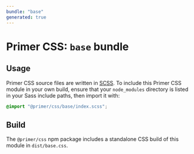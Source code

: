 ```yaml
---
bundle: "base"
generated: true
---
```


# Primer CSS: `base` bundle

## Usage

Primer CSS source files are written in [SCSS]. To include this Primer CSS module in your own build, ensure that your `node_modules` directory is listed in your Sass include paths, then import it with:

```scss
@import "@primer/css/base/index.scss";
```

## Build

The `@primer/css` npm package includes a standalone CSS build of this module in `dist/base.css`.

[scss]: https://sass-lang.com/documentation/syntax#scss
